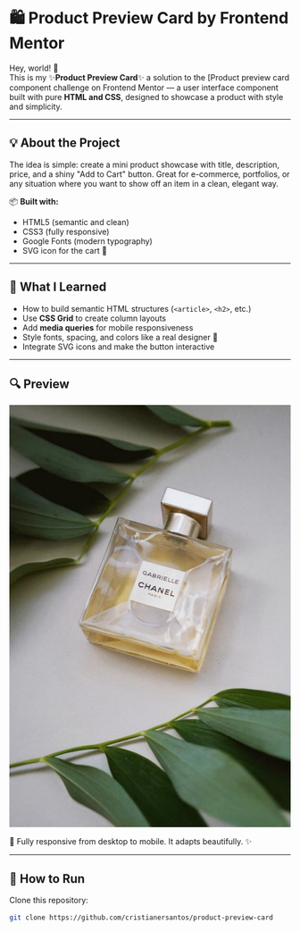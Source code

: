 # 🛍️ Product Preview Card by Frontend Mentor

Hey, world! 👋  
This is my ✨**Product Preview Card**✨  a solution to the [Product preview card component challenge on Frontend Mentor — a user interface component built with pure **HTML and CSS**, designed to showcase a product with style and simplicity. 

---

## 💡 About the Project

The idea is simple: create a mini product showcase with title, description, price, and a shiny "Add to Cart" button. Great for e-commerce, portfolios, or any situation where you want to show off an item in a clean, elegant way.

📦 **Built with:**
- HTML5 (semantic and clean)
- CSS3 (fully responsive)
- Google Fonts (modern typography)
- SVG icon for the cart 🛒

---

## 🎯 What I Learned

- How to build semantic HTML structures (`<article>`, `<h2>`, etc.)
- Use **CSS Grid** to create column layouts
- Add **media queries** for mobile responsiveness
- Style fonts, spacing, and colors like a real designer 🎨
- Integrate SVG icons and make the button interactive

---

## 🔍 Preview

![project preview](./images/image-product-desktop.jpg)

📱 Fully responsive from desktop to mobile. It adapts beautifully. ✨

---

## 🚀 How to Run

Clone this repository:

```bash
git clone https://github.com/cristianersantos/product-preview-card


